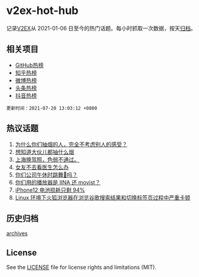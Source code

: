 # v2ex-hot-hub

 记录[V2EX](https://www.v2ex.com/)从 2021-01-06 日至今的热门话题。每小时抓取一次数据，按天[归档](archives)。
 
 ## 相关项目

- [GitHub热榜](https://github.com/snaildev/github-hot-hub)
- [知乎热榜](https://github.com/snaildev/zhihu-hot-hub)
- [微博热榜](https://github.com/snaildev/weibo-hot-hub)
- [头条热榜](https://github.com/snaildev/toutiao-hot-hub)
- [抖音热榜](https://github.com/snaildev/douyin-hot-hub)


 `更新时间：2021-07-20 13:03:12 +0800`

## 热议话题

1. [为什么你们抽烟的人，完全不考虑别人的感受？](https://www.v2ex.com/t/790518)
1. [想知道大伙儿都抽什么烟](https://www.v2ex.com/t/790408)
1. [上海换驾照，色弱不通过。](https://www.v2ex.com/t/790428)
1. [女友不去看医生怎么办](https://www.v2ex.com/t/790476)
1. [你们公司午休时跳舞👯吗？](https://www.v2ex.com/t/790482)
1. [你们用的播放器是 IINA 还 movist？](https://www.v2ex.com/t/790444)
1. [iPhone12 电池损耗只剩 94%](https://www.v2ex.com/t/790447)
1. [Linux 环境下火狐浏览器在浏览谷歌搜索结果和切换标签页过程中严重卡顿](https://www.v2ex.com/t/790400)

## 历史归档

[archives](archives)

## License

See the [LICENSE](LICENSE) file for license rights and limitations (MIT).

